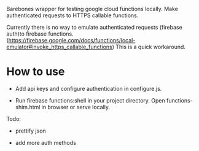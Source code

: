 Barebones wrapper for testing google cloud functions locally. Make authenticated requests to HTTPS callable functions.

Currently there is no way to emulate authenticated requests (firebase auth)to firebase functions.(https://firebase.google.com/docs/functions/local-emulator#invoke_https_callable_functions) This is a quick workaround.

# How to use

- Add api keys and configure authentication in configure.js.

- Run firebase functions:shell in your project directory. Open functions-shim.html in browser or serve locally.


Todo:

- prettify json

- add more auth methods